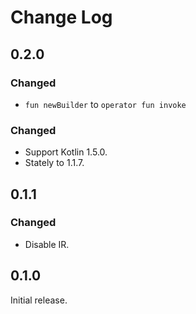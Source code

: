 # Change Log

## 0.2.0

### Changed

- `fun newBuilder` to `operator fun invoke`

### Changed

- Support Kotlin 1.5.0.
- Stately to 1.1.7.

## 0.1.1

### Changed

- Disable IR.

## 0.1.0

Initial release.
